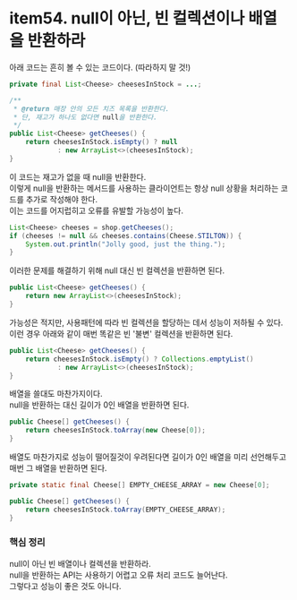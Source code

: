 # item54. null이 아닌, 빈 컬렉션이나 배열을 반환하라

아래 코드는 흔히 볼 수 있는 코드이다. (따라하지 말 것!)
```java
private final List<Cheese> cheesesInStock = ...;

/**
 * @return 매장 안의 모든 치즈 목록을 반환한다.
 * 단, 재고가 하나도 없다면 null을 반환한다.
 */
public List<Cheese> getCheeses() {
    return cheesesInStock.isEmpty() ? null
            : new ArrayList<>(cheesesInStock);
}
```
이 코드는 재고가 없을 때 null을 반환한다.</br>
이렇게 null을 반환하는 메서드를 사용하는 클라이언트는 항상 null 상황을 처리하는 코드를 추가로 작성해야 한다.</br>
이는 코드를 어지럽히고 오류를 유발할 가능성이 높다.

```java
List<Cheese> cheeses = shop.getCheeses();
if (cheeses != null && cheeses.contains(Cheese.STILTON)) {
    System.out.println("Jolly good, just the thing.");
}
```

이러한 문제를 해결하기 위해 null 대신 빈 컬렉션을 반환하면 된다.
```java
public List<Cheese> getCheeses() {
    return new ArrayList<>(cheesesInStock);
}
```

가능성은 적지만, 사용패턴에 따라 빈 컬렉션을 할당하는 데서 성능이 저하될 수 있다.</br>
이런 경우 아래와 같이 매번 똑같은 빈 '불변' 컬렉션을 반환하면 된다.
```java
public List<Cheese> getCheeses() {
    return cheesesInStock.isEmpty() ? Collections.emptyList()
            : new ArrayList<>(cheesesInStock);
}
```

배열을 쓸대도 마찬가지이다.</br>
null을 반환하는 대신 길이가 0인 배열을 반환하면 된다.
```java
public Cheese[] getCheeses() {
    return cheesesInStock.toArray(new Cheese[0]);
}
```

배열도 마찬가지로 성능이 떨어질것이 우려된다면 길이가 0인 배열을 미리 선언해두고 매번 그 배열을 반환하면 된다.
```java
private static final Cheese[] EMPTY_CHEESE_ARRAY = new Cheese[0];

public Cheese[] getCheeses() {
    return cheesesInStock.toArray(EMPTY_CHEESE_ARRAY);
}
```

### 핵심 정리
null이 아닌 빈 배열이나 컬렉션을 반환하라.</br>
null을 반환하는 API는 사용하기 어렵고 오류 처리 코드도 늘어난다.</br>
그렇다고 성능이 좋은 것도 아니다.
